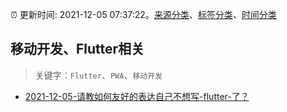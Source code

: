 :alarm_clock: 更新时间: 2021-12-05 07:37:22。[来源分类](../README.md)、[标签分类](../TAGS.md)、[时间分类](../TIMELINE.md)

## 移动开发、Flutter相关


> 关键字：`Flutter`、`PWA`、`移动开发`



- [2021-12-05-请教如何友好的表达自己不想写-flutter-了？](https://www.v2ex.com/t/820129) 